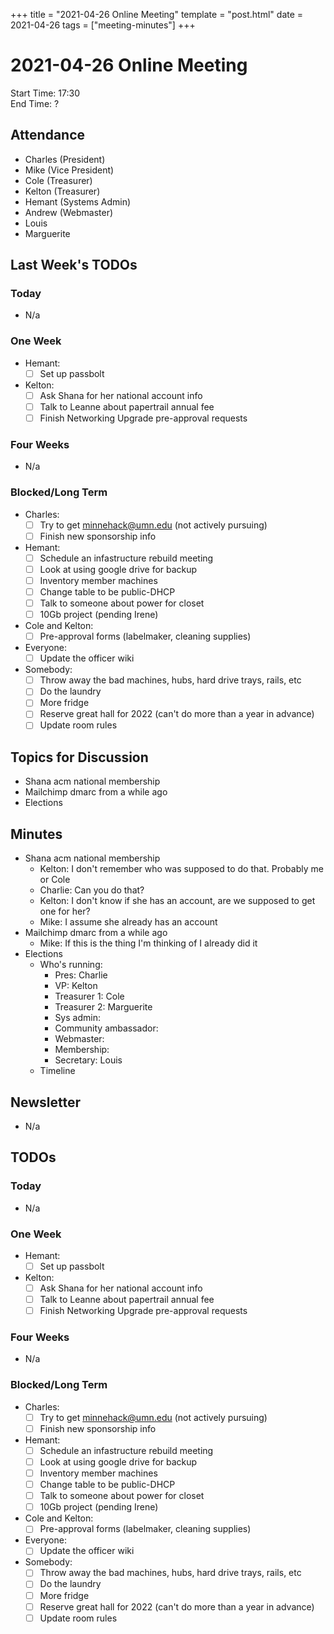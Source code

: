 +++
title = "2021-04-26 Online Meeting"
template = "post.html"
date = 2021-04-26
tags = ["meeting-minutes"]
+++
# 2021-04-26 Online Meeting

Start Time: 17:30  
End Time:   ?  

## Attendance
- Charles    (President)
- Mike       (Vice President)
- Cole       (Treasurer)
- Kelton     (Treasurer)
- Hemant     (Systems Admin)
- Andrew     (Webmaster)
- Louis
- Marguerite

## Last Week's TODOs
### Today
- N/a
### One Week
- Hemant:
  - [ ] Set up passbolt
- Kelton:
  - [ ] Ask Shana for her national account info
  - [ ] Talk to Leanne about papertrail annual fee
  - [ ] Finish Networking Upgrade pre-approval requests
### Four Weeks
- N/a
### Blocked/Long Term
- Charles:
  - [ ] Try to get minnehack@umn.edu (not actively pursuing)
  - [ ] Finish new sponsorship info
- Hemant:
  - [ ] Schedule an infastructure rebuild meeting
  - [ ] Look at using google drive for backup
  - [ ] Inventory member machines
  - [ ] Change table to be public-DHCP
  - [ ] Talk to someone about power for closet
  - [ ] 10Gb project (pending Irene)
- Cole and Kelton:
  - [ ] Pre-approval forms (labelmaker, cleaning supplies)
- Everyone:
  - [ ] Update the officer wiki
- Somebody:
  - [ ] Throw away the bad machines, hubs, hard drive trays, rails, etc
  - [ ] Do the laundry
  - [ ] More fridge
  - [ ] Reserve great hall for 2022 (can't do more than a year in advance)
  - [ ] Update room rules

## Topics for Discussion
- Shana acm national membership
- Mailchimp dmarc from a while ago
- Elections

## Minutes
- Shana acm national membership
  - Kelton: I don't remember who was supposed to do that. Probably me or Cole
  - Charlie: Can you do that?
  - Kelton: I don't know if she has an account, are we supposed to get one for her?
  - Mike: I assume she already has an account
- Mailchimp dmarc from a while ago
  - Mike: If this is the thing I'm thinking of I already did it
- Elections
  - Who's running:
    - Pres: Charlie
    - VP: Kelton
    - Treasurer 1: Cole
    - Treasurer 2: Marguerite
    - Sys admin: 
    - Community ambassador: 
    - Webmaster: 
    - Membership: 
    - Secretary: Louis
  - Timeline

## Newsletter
- N/a

## TODOs
### Today
- N/a
### One Week
- Hemant:
  - [ ] Set up passbolt
- Kelton:
  - [ ] Ask Shana for her national account info
  - [ ] Talk to Leanne about papertrail annual fee
  - [ ] Finish Networking Upgrade pre-approval requests
### Four Weeks
- N/a
### Blocked/Long Term
- Charles:
  - [ ] Try to get minnehack@umn.edu (not actively pursuing)
  - [ ] Finish new sponsorship info
- Hemant:
  - [ ] Schedule an infastructure rebuild meeting
  - [ ] Look at using google drive for backup
  - [ ] Inventory member machines
  - [ ] Change table to be public-DHCP
  - [ ] Talk to someone about power for closet
  - [ ] 10Gb project (pending Irene)
- Cole and Kelton:
  - [ ] Pre-approval forms (labelmaker, cleaning supplies)
- Everyone:
  - [ ] Update the officer wiki
- Somebody:
  - [ ] Throw away the bad machines, hubs, hard drive trays, rails, etc
  - [ ] Do the laundry
  - [ ] More fridge
  - [ ] Reserve great hall for 2022 (can't do more than a year in advance)
  - [ ] Update room rules
